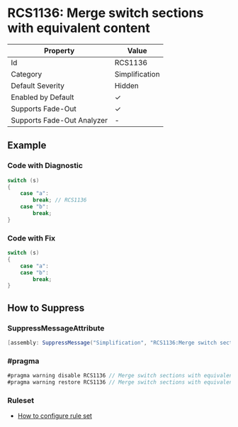# RCS1136: Merge switch sections with equivalent content

| Property                    | Value          |
| --------------------------- | -------------- |
| Id                          | RCS1136        |
| Category                    | Simplification |
| Default Severity            | Hidden         |
| Enabled by Default          | &#x2713;       |
| Supports Fade\-Out          | &#x2713;       |
| Supports Fade\-Out Analyzer | -              |

## Example

### Code with Diagnostic

```csharp
switch (s)
{
    case "a":
        break; // RCS1136
    case "b":
        break;
}
```

### Code with Fix

```csharp
switch (s)
{
    case "a":
    case "b":
        break;
}
```

## How to Suppress

### SuppressMessageAttribute

```csharp
[assembly: SuppressMessage("Simplification", "RCS1136:Merge switch sections with equivalent content.", Justification = "<Pending>")]
```

### \#pragma

```csharp
#pragma warning disable RCS1136 // Merge switch sections with equivalent content.
#pragma warning restore RCS1136 // Merge switch sections with equivalent content.
```

### Ruleset

* [How to configure rule set](../HowToConfigureAnalyzers.md)
